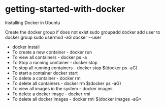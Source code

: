 # getting-started-with-docker
Installing Docker in Ubuntu

Create the docker group if does not exist
sudo groupadd docker
add user to docker group
sudo usermod -aG docker --user <username>


- docker install <image>
- To create a new container - docker run <image>
- To view all containers - docker ps -a
- To Stop a running container - docker stop <container funny name or GUID>
- To stop all running containers - docker stop $(docker ps -aG)
- To start a container docker start <Container funny name or guid>
- To delete a container - docker rm <container funny name or guid>
- To delete all containers - docker rm $(docker ps -aG)
- To view all images in the system - docker images
- To delete a docker image - docker rmi <image name>
- To delete all docker images - docker rmi $(docker images -aG>
